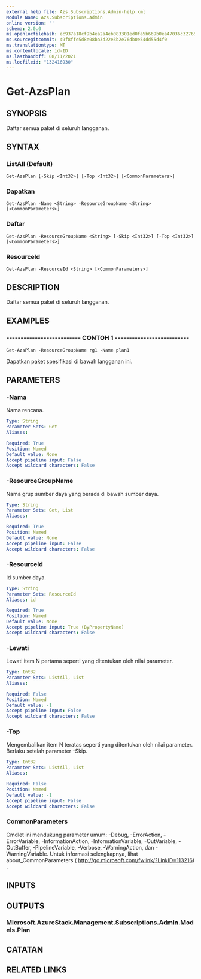 ```yaml
---
external help file: Azs.Subscriptions.Admin-help.xml
Module Name: Azs.Subscriptions.Admin
online version: ''
schema: 2.0.0
ms.openlocfilehash: ec937a18cf9b4ea2a4eb083301ed0fa5b669b0ea47036c32765a040d9469fd49
ms.sourcegitcommit: 49f8ffe5d8e08ba3d22e3b2e76db0e54dd55d4f0
ms.translationtype: MT
ms.contentlocale: id-ID
ms.lasthandoff: 08/11/2021
ms.locfileid: "132416930"
---
```

# Get-AzsPlan

## SYNOPSIS
Daftar semua paket di seluruh langganan.

## SYNTAX

### ListAll (Default)
```
Get-AzsPlan [-Skip <Int32>] [-Top <Int32>] [<CommonParameters>]
```

### Dapatkan
```
Get-AzsPlan -Name <String> -ResourceGroupName <String> [<CommonParameters>]
```

### Daftar
```
Get-AzsPlan -ResourceGroupName <String> [-Skip <Int32>] [-Top <Int32>] [<CommonParameters>]
```

### ResourceId
```
Get-AzsPlan -ResourceId <String> [<CommonParameters>]
```

## DESCRIPTION
Daftar semua paket di seluruh langganan.

## EXAMPLES

### -------------------------- CONTOH 1 --------------------------
```
Get-AzsPlan -ResourceGroupName rg1 -Name plan1
```

Dapatkan paket spesifikasi di bawah langganan ini.

## PARAMETERS

### -Nama
Nama rencana.

```yaml
Type: String
Parameter Sets: Get
Aliases: 

Required: True
Position: Named
Default value: None
Accept pipeline input: False
Accept wildcard characters: False
```

### -ResourceGroupName
Nama grup sumber daya yang berada di bawah sumber daya.

```yaml
Type: String
Parameter Sets: Get, List
Aliases: 

Required: True
Position: Named
Default value: None
Accept pipeline input: False
Accept wildcard characters: False
```

### -ResourceId
Id sumber daya.

```yaml
Type: String
Parameter Sets: ResourceId
Aliases: id

Required: True
Position: Named
Default value: None
Accept pipeline input: True (ByPropertyName)
Accept wildcard characters: False
```

### -Lewati
Lewati item N pertama seperti yang ditentukan oleh nilai parameter.

```yaml
Type: Int32
Parameter Sets: ListAll, List
Aliases: 

Required: False
Position: Named
Default value: -1
Accept pipeline input: False
Accept wildcard characters: False
```

### -Top
Mengembalikan item N teratas seperti yang ditentukan oleh nilai parameter.
Berlaku setelah parameter -Skip.

```yaml
Type: Int32
Parameter Sets: ListAll, List
Aliases: 

Required: False
Position: Named
Default value: -1
Accept pipeline input: False
Accept wildcard characters: False
```

### CommonParameters
Cmdlet ini mendukung parameter umum: -Debug, -ErrorAction, -ErrorVariable, -InformationAction, -InformationVariable, -OutVariable, -OutBuffer, -PipelineVariable, -Verbose, -WarningAction, dan -WarningVariable. Untuk informasi selengkapnya, lihat about_CommonParameters ( http://go.microsoft.com/fwlink/?LinkID=113216) .

## INPUTS

## OUTPUTS

### Microsoft.AzureStack.Management.Subscriptions.Admin.Models.Plan

## CATATAN

## RELATED LINKS

